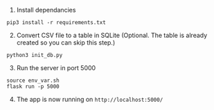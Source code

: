 1. Install dependancies
```
pip3 install -r requirements.txt
```
2. Convert CSV file to a table in SQLite (Optional. The table is already created so you can skip this step.)
```
python3 init_db.py
```
3. Run the server in port 5000
```
source env_var.sh
flask run -p 5000
```
4. The app is now running on `http://localhost:5000/`
